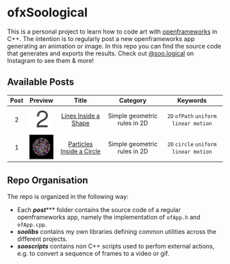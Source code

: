 # ofxSoological

This is a personal project to learn how to code art with [openframeworks](https://openframeworks.cc/) in C++. The intention is to regularly post a new openframeworks app generating an animation or image. In this repo you can find the source code that generates and exports the results. Check out [@soo.logical](https://www.instagram.com/soo.logical/) on Instagram to see them & more!


## Available Posts

| Post | Preview | Title | Category | Keywords|
|:----:|:-------:|:-----:|:--------:|:-------:|
|2|<img src="post002/doc/output.png" width="60px">|[Lines Inside a Shape](post002/README.md)|Simple geometric rules in 2D|`2D` `ofPath` `uniform linear motion`
|1|<img src="post001/doc/color.png" width="60px">|[Particles Inside a Circle](post001/README.md)|Simple geometric rules in 2D|`2D` `circle` `uniform linear motion`

## Repo Organisation

The repo is organized in the following way:
- Each ***post****** folder contains the source code of a regular openframeworks app, namely the implementation of `ofApp.h` and `ofApp.cpp`.
- ***soolibs*** contains my own libraries defining common utilities across the different projects.
- ***sooscripts*** contains non C++ scripts used to perfom external actions, e.g. to convert a sequence of frames to a video or gif.


